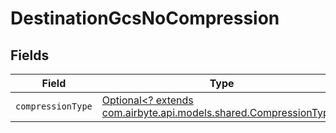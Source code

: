 # DestinationGcsNoCompression


## Fields

| Field                                                                                                       | Type                                                                                                        | Required                                                                                                    | Description                                                                                                 |
| ----------------------------------------------------------------------------------------------------------- | ----------------------------------------------------------------------------------------------------------- | ----------------------------------------------------------------------------------------------------------- | ----------------------------------------------------------------------------------------------------------- |
| `compressionType`                                                                                           | [Optional<? extends com.airbyte.api.models.shared.CompressionType>](../../models/shared/CompressionType.md) | :heavy_minus_sign:                                                                                          | N/A                                                                                                         |
